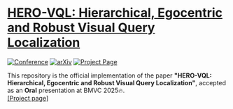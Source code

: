 # [HERO-VQL: Hierarchical, Egocentric and Robust Visual Query Localization](https://arxiv.org/abs/2509.00385)

[![Conference](https://img.shields.io/badge/BMVC-2025-blue)](https://www.bmva.org/bmvc)   [![arXiv](https://img.shields.io/badge/arXiv-2509.00385-red)](https://arxiv.org/abs/2509.00385)   [![Project Page](https://img.shields.io/badge/Project-Page-green)](https://khu-vll.github.io/HERO-VQL/)


This repository is the official implementation of the paper **"HERO-VQL: Hierarchical, Egocentric and Robust Visual Query Localization"**, accepted as an **Oral** presentation at BMVC 2025🔥.  
[[Project page]](https://khu-vll.github.io/HERO-VQL/)
